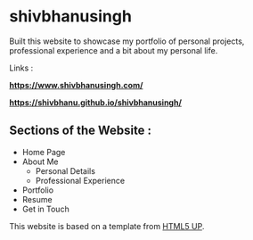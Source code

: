 # shivbhanusingh

Built this website to showcase my portfolio of personal projects, professional experience and a bit about my personal life.


Links : 

**https://www.shivbhanusingh.com/**

**https://shivbhanu.github.io/shivbhanusingh/**


## Sections of the Website : 
- Home Page
- About Me
  - Personal Details
  - Professional Experience
- Portfolio
- Resume
- Get in Touch 




This website is based on a template from [HTML5 UP](https://html5up.net/).
